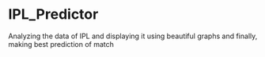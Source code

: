 # IPL_Predictor
Analyzing the data of IPL and displaying it using beautiful graphs and finally, making best prediction of match
